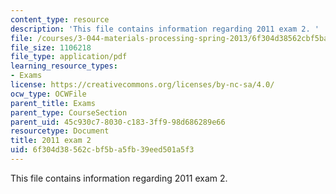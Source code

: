 ```yaml
---
content_type: resource
description: 'This file contains information regarding 2011 exam 2. '
file: /courses/3-044-materials-processing-spring-2013/6f304d38562cbf5ba5fb39eed501a5f3_MIT3_044S13_2011exam2.pdf
file_size: 1106218
file_type: application/pdf
learning_resource_types:
- Exams
license: https://creativecommons.org/licenses/by-nc-sa/4.0/
ocw_type: OCWFile
parent_title: Exams
parent_type: CourseSection
parent_uid: 45c930c7-8030-c183-3ff9-98d686289e66
resourcetype: Document
title: 2011 exam 2
uid: 6f304d38-562c-bf5b-a5fb-39eed501a5f3
---
```

This file contains information regarding 2011 exam 2. 